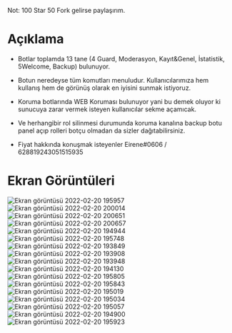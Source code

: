 Not: 100 Star 50 Fork gelirse paylaşırım.

# Açıklama

- Botlar toplamda 13 tane (4 Guard, Moderasyon, Kayıt&Genel, İstatistik, 5Welcome, Backup) bulunuyor.

- Botun neredeyse tüm komutları menuludur. Kullanıcılarımıza hem kullanış hem de görünüş olarak en iyisini sunmak istiyoruz.

- Koruma botlarında WEB Koruması bulunuyor yani bu demek oluyor ki sunucuya zarar vermek isteyen kullanıcılar sekme açamıcak.
- Ve herhangibir rol silinmesi durumunda koruma kanalına backup botu panel açıp rolleri botçu olmadan da sizler dağıtabilirsiniz.

- Fiyat hakkında konuşmak isteyenler Eirene#0606 / 628819243051515935

# Ekran Görüntüleri
![Ekran görüntüsü 2022-02-20 195957](https://user-images.githubusercontent.com/65255704/154854964-e628a115-5bda-426f-8664-782327bb53e5.png)
![Ekran görüntüsü 2022-02-20 200014](https://user-images.githubusercontent.com/65255704/154854965-1c8d3d00-77fc-420f-bfaf-5d446f3662a7.png)
![Ekran görüntüsü 2022-02-20 200651](https://user-images.githubusercontent.com/65255704/154854966-66928246-b953-4b91-be6c-7ce35216c624.png)
![Ekran görüntüsü 2022-02-20 200657](https://user-images.githubusercontent.com/65255704/154854967-989e4896-93bd-43e1-8af6-a2aeedff7486.png)
![Ekran görüntüsü 2022-02-20 194944](https://user-images.githubusercontent.com/65255704/154854968-056448cd-878f-4a3d-b65a-033d18131460.png)
![Ekran görüntüsü 2022-02-20 195748](https://user-images.githubusercontent.com/65255704/154854969-7d7c755c-9827-4fd4-b27a-cf80f538c5eb.png)
![Ekran görüntüsü 2022-02-20 193849](https://user-images.githubusercontent.com/65255704/154854971-9a775f0d-5124-4189-9256-f512760f41cb.png)
![Ekran görüntüsü 2022-02-20 193908](https://user-images.githubusercontent.com/65255704/154854972-dcc3a761-2d04-4985-ac0c-e73e088cefe5.png)
![Ekran görüntüsü 2022-02-20 193948](https://user-images.githubusercontent.com/65255704/154854973-e688fa06-2556-408f-a92d-7e7f8390e990.png)
![Ekran görüntüsü 2022-02-20 194130](https://user-images.githubusercontent.com/65255704/154854974-b9a3a859-dcb3-429c-ae00-80e56dda23e5.png)
![Ekran görüntüsü 2022-02-20 195805](https://user-images.githubusercontent.com/65255704/154854975-a58138c1-a5d9-4fd3-9ba5-745471c7a92b.png)
![Ekran görüntüsü 2022-02-20 195843](https://user-images.githubusercontent.com/65255704/154854977-79bb65da-807b-4d66-8f2e-1acb3e3a1074.png)
![Ekran görüntüsü 2022-02-20 195019](https://user-images.githubusercontent.com/65255704/154854980-1d0c7217-4508-404d-873c-915e4f1178ca.png)
![Ekran görüntüsü 2022-02-20 195034](https://user-images.githubusercontent.com/65255704/154854981-f9d54481-0c04-4748-88ab-cc228aa2420b.png)
![Ekran görüntüsü 2022-02-20 195057](https://user-images.githubusercontent.com/65255704/154854982-920d506e-3737-4cc4-bd5b-2ac38a365179.png)
![Ekran görüntüsü 2022-02-20 194900](https://user-images.githubusercontent.com/65255704/154854984-fffc3487-9013-4af0-a0f2-fec588426add.png)
![Ekran görüntüsü 2022-02-20 195923](https://user-images.githubusercontent.com/65255704/154854985-8c5ca63a-2571-4c4d-b6e9-7cbf1017f31f.png)
